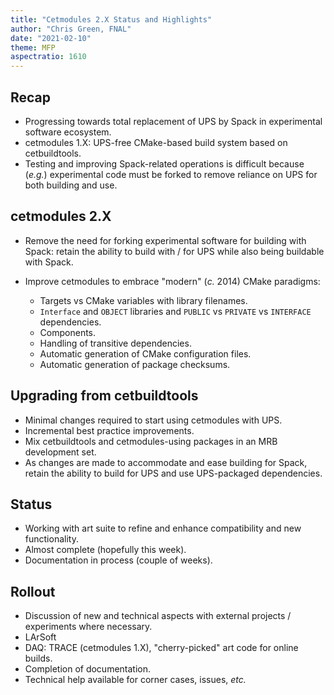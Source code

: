 ```yaml
---
title: "Cetmodules 2.X Status and Highlights"
author: "Chris Green, FNAL"
date: "2021-02-10"
theme: MFP
aspectratio: 1610
---
```


## Recap ##

* Progressing towards total replacement of UPS by Spack in experimental software ecosystem.
* cetmodules 1.X: UPS-free CMake-based build system based on cetbuildtools.
* Testing and improving Spack-related operations is difficult because (_e.g._) experimental code must be forked to remove reliance on UPS for both building and use.

## cetmodules 2.X ##

* Remove the need for forking experimental software for building with Spack: retain the ability to build with / for UPS while also being buildable with Spack.
* Improve cetmodules to embrace "modern" (_c._ 2014) CMake paradigms:  

	* Targets vs CMake variables with library filenames.
	* `Interface` and `OBJECT` libraries and `PUBLIC` vs `PRIVATE` vs `INTERFACE` dependencies.
    * Components.
    * Handling of transitive dependencies.
    * Automatic generation of CMake configuration files.
    * Automatic generation of package checksums.

## Upgrading from cetbuildtools ##

* Minimal changes required to start using cetmodules with UPS.
* Incremental best practice improvements.
* Mix cetbuildtools and cetmodules-using packages in an MRB development set.
* As changes are made to accommodate and ease building for Spack, retain the ability to build for UPS and use UPS-packaged dependencies.

## Status ##

* Working with art suite to refine and enhance compatibility and new functionality.
* Almost complete (hopefully this week).
* Documentation in process (couple of weeks).

## Rollout ##

* Discussion of new and technical aspects with external projects / experiments where necessary.
* LArSoft
* DAQ: TRACE (cetmodules 1.X), "cherry-picked" art code for online builds.
* Completion of documentation.
* Technical help available for corner cases, issues, _etc._
